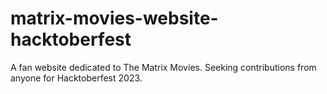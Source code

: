 # matrix-movies-website-hacktoberfest
A fan website dedicated to The Matrix Movies.  Seeking contributions from anyone for Hacktoberfest 2023.
